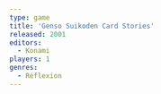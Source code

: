 ```yaml
---
type: game
title: 'Genso Suikoden Card Stories'
released: 2001
editors: 
  - Konami
players: 1
genres:
  - Réflexion
---
```

